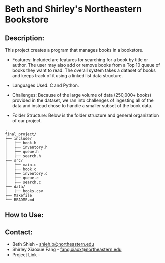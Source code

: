 # Beth and Shirley's Northeastern Bookstore

## Description:
This project creates a program that manages books in a bookstore.
- Features:
Included are features for searching for a book by title or author. The user may also add or remove books from a Top 10 queue of books they want to read. The overall system takes a dataset of books and keeps track of it using a linked list data structure.

- Languages Used:
C and Python.

- Challenges:
Because of the large volume of data (250,000+ books) provided in the dataset, we ran into challenges of ingesting all of the data and instead chose to handle a smaller subset of the book data.

- Folder Structure:
Below is the folder structure and general organization of our project.

```
.
final_project/
├── include/
│   ├── book.h
│   ├── inventory.h
│   ├── queue.h
│   ├── search.h
├── src/
│   ├── main.c
│   ├── book.c
│   ├── inventory.c
│   ├── queue.c
│   ├── search.c
├── data/
│   ├── books.csv
├── Makefile
└── README.md
```

## How to Use:

## Contact:
- Beth Shieh - shieh.b@northeastern.edu
- Shirley Xiaoxue Fang - fang.xiaox@northeastern.edu
- Project Link -
